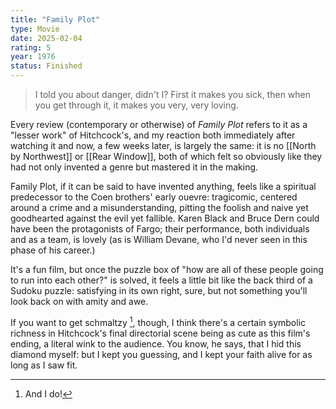```yaml
---
title: "Family Plot"
type: Movie
date: 2025-02-04
rating: 5
year: 1976
status: Finished
---
```


> I told you about danger, didn't I? First it makes you sick, then when you get through it, it makes you very, very loving.

Every review (contemporary or otherwise) of _Family Plot_ refers to it as a "lesser work" of Hitchcock's, and my reaction both immediately after watching it and now, a few weeks later, is largely the same: it is no [[North by Northwest]] or [[Rear Window]], both of which felt so obviously like they had not only invented a genre but mastered it in the making.

Family Plot, if it can be said to have invented anything, feels like a spiritual predecessor to the Coen brothers' early ouevre: tragicomic, centered around a crime and a misunderstanding, pitting the foolish and naive yet goodhearted against the evil yet fallible. Karen Black and Bruce Dern could have been the protagonists of Fargo; their performance, both individuals and as a team, is lovely (as is William Devane, who I'd never seen in this phase of his career.)

It's a fun film, but once the puzzle box of "how are all of these people going to run into each other?" is solved, it feels a little bit like the back third of a Sudoku puzzle: satisfying in its own right, sure, but not something you'll look back on with amity and awe.

If you want to get schmaltzy [^1], though, I think there's a certain symbolic richness in Hitchcock's final directorial scene being as cute as this film's ending, a literal wink to the audience. You know, he says, that I hid this diamond myself: but I kept you guessing, and I kept your faith alive for as long as I saw fit.

[^1]: And I do!
